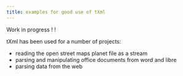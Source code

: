 ```yaml
---
title: examples for good use of tXml
---
```


Work in progress ! ! 

tXml has been used for a number of projects:
  - reading the open street maps planet file as a stream
  - parsing and manipulating office documents from word and libre
  - parsing data from the web